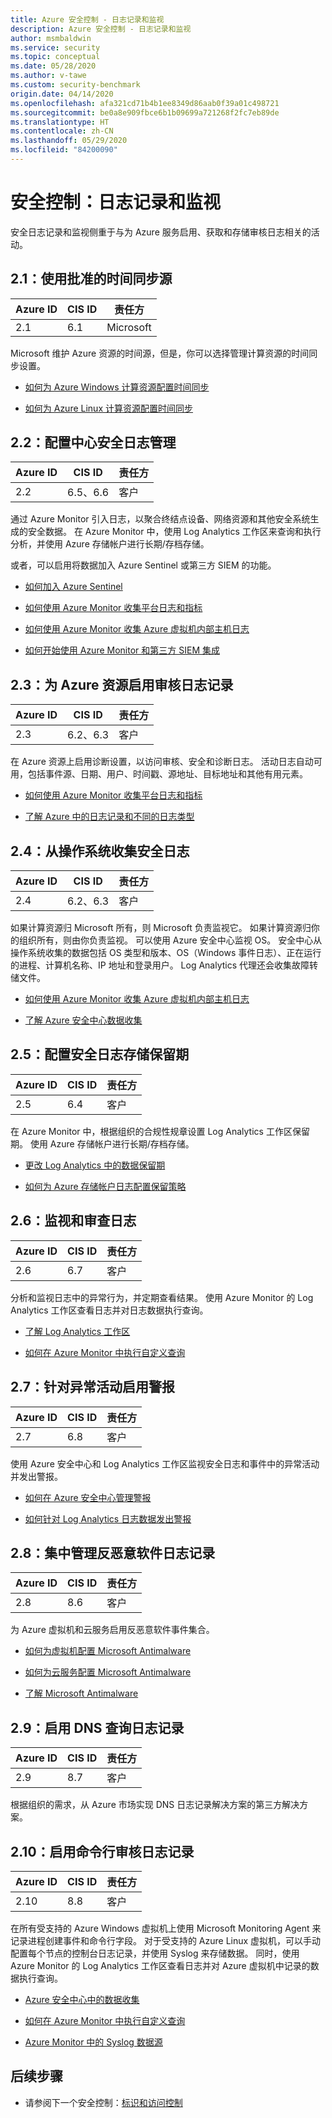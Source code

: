 ```yaml
---
title: Azure 安全控制 - 日志记录和监视
description: Azure 安全控制 - 日志记录和监视
author: msmbaldwin
ms.service: security
ms.topic: conceptual
ms.date: 05/28/2020
ms.author: v-tawe
ms.custom: security-benchmark
origin.date: 04/14/2020
ms.openlocfilehash: afa321cd71b4b1ee8349d86aab0f39a01c498721
ms.sourcegitcommit: be0a8e909fbce6b1b09699a721268f2fc7eb89de
ms.translationtype: HT
ms.contentlocale: zh-CN
ms.lasthandoff: 05/29/2020
ms.locfileid: "84200090"
---
```

# <a name="security-control-logging-and-monitoring"></a>安全控制：日志记录和监视

安全日志记录和监视侧重于与为 Azure 服务启用、获取和存储审核日志相关的活动。

## <a name="21-use-approved-time-synchronization-sources"></a>2.1：使用批准的时间同步源

| Azure ID | CIS ID | 责任方 |
|--|--|--|
| 2.1 | 6.1 | Microsoft |

Microsoft 维护 Azure 资源的时间源，但是，你可以选择管理计算资源的时间同步设置。

- [如何为 Azure Windows 计算资源配置时间同步](https://docs.azure.cn/virtual-machines/windows/time-sync)

- [如何为 Azure Linux 计算资源配置时间同步](https://docs.azure.cn/virtual-machines/linux/time-sync)

## <a name="22-configure-central-security-log-management"></a>2.2：配置中心安全日志管理

| Azure ID | CIS ID | 责任方 |
|--|--|--|
| 2.2 | 6.5、6.6 | 客户 |

通过 Azure Monitor 引入日志，以聚合终结点设备、网络资源和其他安全系统生成的安全数据。 在 Azure Monitor 中，使用 Log Analytics 工作区来查询和执行分析，并使用 Azure 存储帐户进行长期/存档存储。

或者，可以启用将数据加入 Azure Sentinel 或第三方 SIEM 的功能。 

- [如何加入 Azure Sentinel](https://docs.azure.cn/sentinel/quickstart-onboard)

- [如何使用 Azure Monitor 收集平台日志和指标](https://docs.azure.cn/azure-monitor/platform/diagnostic-settings)

- [如何使用 Azure Monitor 收集 Azure 虚拟机内部主机日志](https://docs.azure.cn/azure-monitor/learn/quick-collect-azurevm)

- [如何开始使用 Azure Monitor 和第三方 SIEM 集成](https://azure.microsoft.com/blog/use-azure-monitor-to-integrate-with-siem-tools/)

## <a name="23-enable-audit-logging-for-azure-resources"></a>2.3：为 Azure 资源启用审核日志记录

| Azure ID | CIS ID | 责任方 |
|--|--|--|
| 2.3 | 6.2、6.3 | 客户 |

在 Azure 资源上启用诊断设置，以访问审核、安全和诊断日志。 活动日志自动可用，包括事件源、日期、用户、时间戳、源地址、目标地址和其他有用元素。

- [如何使用 Azure Monitor 收集平台日志和指标](https://docs.azure.cn/azure-monitor/platform/diagnostic-settings)

- [了解 Azure 中的日志记录和不同的日志类型](https://docs.azure.cn/azure-monitor/platform/platform-logs-overview)

## <a name="24-collect-security-logs-from-operating-systems"></a>2.4：从操作系统收集安全日志

| Azure ID | CIS ID | 责任方 |
|--|--|--|
| 2.4 | 6.2、6.3 | 客户 |

如果计算资源归 Microsoft 所有，则 Microsoft 负责监视它。 如果计算资源归你的组织所有，则由你负责监视。 可以使用 Azure 安全中心监视 OS。 安全中心从操作系统收集的数据包括 OS 类型和版本、OS（Windows 事件日志）、正在运行的进程、计算机名称、IP 地址和登录用户。 Log Analytics 代理还会收集故障转储文件。

- [如何使用 Azure Monitor 收集 Azure 虚拟机内部主机日志](https://docs.azure.cn/azure-monitor/learn/quick-collect-azurevm)

- [了解 Azure 安全中心数据收集](https://docs.azure.cn/security-center/security-center-enable-data-collection)

## <a name="25-configure-security-log-storage-retention"></a>2.5：配置安全日志存储保留期

| Azure ID | CIS ID | 责任方 |
|--|--|--|
| 2.5 | 6.4 | 客户 |

在 Azure Monitor 中，根据组织的合规性规章设置 Log Analytics 工作区保留期。 使用 Azure 存储帐户进行长期/存档存储。

- [更改 Log Analytics 中的数据保留期](https://docs.azure.cn/azure-monitor/platform/manage-cost-storage#change-the-data-retention-period)

- [如何为 Azure 存储帐户日志配置保留策略](https://docs.azure.cn/storage/common/storage-monitor-storage-account#configure-logging)

## <a name="26-monitor-and-review-logs"></a>2.6：监视和审查日志

| Azure ID | CIS ID | 责任方 |
|--|--|--|
| 2.6 | 6.7 | 客户 |

分析和监视日志中的异常行为，并定期查看结果。 使用 Azure Monitor 的 Log Analytics 工作区查看日志并对日志数据执行查询。


- [了解 Log Analytics 工作区](https://docs.azure.cn/azure-monitor/log-query/get-started-portal)

- [如何在 Azure Monitor 中执行自定义查询](https://docs.azure.cn/azure-monitor/log-query/get-started-queries)

## <a name="27-enable-alerts-for-anomalous-activities"></a>2.7：针对异常活动启用警报

| Azure ID | CIS ID | 责任方 |
|--|--|--|
| 2.7 | 6.8 | 客户 |

使用 Azure 安全中心和 Log Analytics 工作区监视安全日志和事件中的异常活动并发出警报。


- [如何在 Azure 安全中心管理警报](https://docs.azure.cn/security-center/security-center-managing-and-responding-alerts)

- [如何针对 Log Analytics 日志数据发出警报](https://docs.azure.cn/azure-monitor/learn/tutorial-response)

## <a name="28-centralize-anti-malware-logging"></a>2.8：集中管理反恶意软件日志记录

| Azure ID | CIS ID | 责任方 |
|--|--|--|
| 2.8 | 8.6 | 客户 |

为 Azure 虚拟机和云服务启用反恶意软件事件集合。

- [如何为虚拟机配置 Microsoft Antimalware](https://docs.microsoft.com/powershell/module/servicemanagement/azure/set-azurevmmicrosoftantimalwareextension?view=azuresmps-4.0.0)

- [如何为云服务配置 Microsoft Antimalware](https://docs.microsoft.com/powershell/module/servicemanagement/azure/set-azureserviceantimalwareextension?view=azuresmps-4.0.0)

- [了解 Microsoft Antimalware](https://docs.azure.cn/security/fundamentals/antimalware)

## <a name="29-enable-dns-query-logging"></a>2.9：启用 DNS 查询日志记录

| Azure ID | CIS ID | 责任方 |
|--|--|--|
| 2.9 | 8.7 | 客户 |

根据组织的需求，从 Azure 市场实现 DNS 日志记录解决方案的第三方解决方案。  

## <a name="210-enable-command-line-audit-logging"></a>2.10：启用命令行审核日志记录

| Azure ID | CIS ID | 责任方 |
|--|--|--|
| 2.10 | 8.8 | 客户 |

在所有受支持的 Azure Windows 虚拟机上使用 Microsoft Monitoring Agent 来记录进程创建事件和命令行字段。   对于受支持的 Azure Linux 虚拟机，可以手动配置每个节点的控制台日志记录，并使用 Syslog 来存储数据。  同时，使用 Azure Monitor 的 Log Analytics 工作区查看日志并对 Azure 虚拟机中记录的数据执行查询。 

- [Azure 安全中心中的数据收集](https://docs.azure.cn/security-center/security-center-enable-data-collection#data-collection-tier)

- [如何在 Azure Monitor 中执行自定义查询](https://docs.azure.cn/azure-monitor/log-query/get-started-queries)

- [Azure Monitor 中的 Syslog 数据源](https://docs.azure.cn/azure-monitor/platform/data-sources-syslog)


## <a name="next-steps"></a>后续步骤

- 请参阅下一个安全控制：[标识和访问控制](security-control-identity-access-control.md)